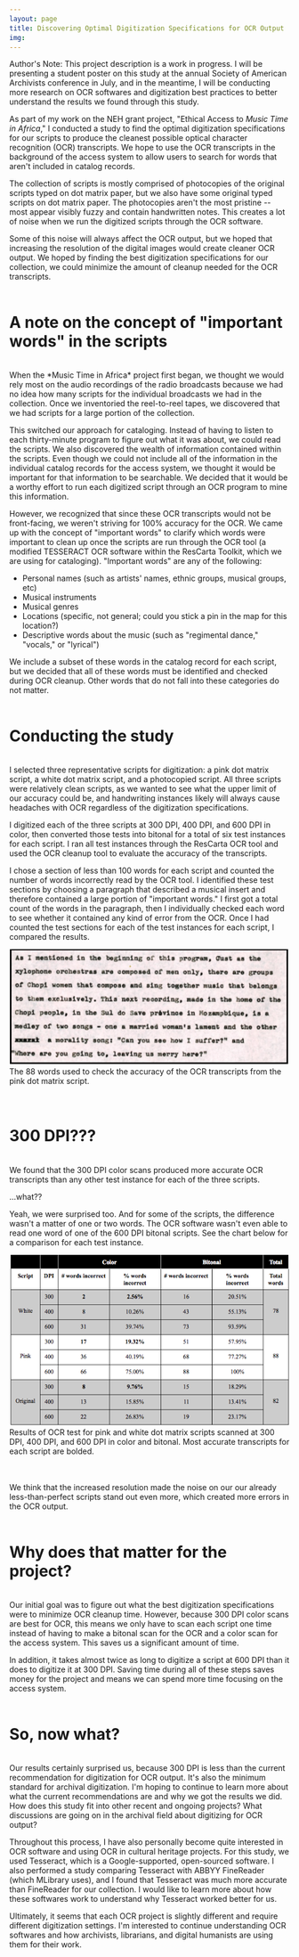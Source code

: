 ```yaml
---
layout: page
title: Discovering Optimal Digitization Specifications for OCR Output
img:
---
```

<div class="author-note">
Author's Note: This project description is a work in progress. I will be presenting a student poster on this study at the annual Society of American Archivists conference in July, and in the meantime, I will be conducting more research on OCR softwares and digitization best practices to better understand the results we found through this study.
</div>

As part of my work on the NEH grant project, "Ethical Access to *Music Time in Africa*," I conducted a study to find the optimal digitization specifications for our scripts to produce the cleanest possible optical character recognition (OCR) transcripts. We hope to use the OCR transcripts in the background of the access system to allow users to search for words that aren't included in catalog records.

The collection of scripts is mostly comprised of photocopies of the original scripts typed on dot matrix paper, but we also have some original typed scripts on dot matrix paper. The photocopies aren't the most pristine -- most appear visibly fuzzy and contain handwritten notes. This creates a lot of noise when we run the digitized scripts through the OCR software.

Some of this noise will always affect the OCR output, but we hoped that increasing the resolution of the digital images would create cleaner OCR output. We hoped by finding the best digitization specifications for our collection, we could minimize the amount of cleanup needed for the OCR transcripts.
<br/>
<br/>
# A note on the concept of "important words" in the scripts
<br/>
When the *Music Time in Africa* project first began, we thought we would rely most on the audio recordings of the radio broadcasts because we had no idea how many scripts for the individual broadcasts we had in the collection. Once we inventoried the reel-to-reel tapes, we discovered that we had scripts for a large portion of the collection.

This switched our approach for cataloging. Instead of having to listen to each thirty-minute program to figure out what it was about, we could read the scripts. We also discovered the wealth of information contained within the scripts. Even though we could not include all of the information in the individual catalog records for the access system, we thought it would be important for that information to be searchable. We decided that it would be a worthy effort to run each digitized script through an OCR program to mine this information.

However, we recognized that since these OCR transcripts would not be front-facing, we weren't striving for 100% accuracy for the OCR. We came up with the concept of "important words" to clarify which words were important to clean up once the scripts are run through the OCR tool (a modified TESSERACT OCR software within the ResCarta Toolkit, which we are using for cataloging). "Important words" are any of the following:

- Personal names (such as artists' names, ethnic groups, musical groups, etc)
- Musical instruments
- Musical genres
- Locations (specific, not general; could you stick a pin in the map for this location?)
- Descriptive words about the music (such as "regimental dance," "vocals," or "lyrical")

We include a subset of these words in the catalog record for each script, but we decided that all of these words must be identified and checked during OCR cleanup. Other words that do not fall into these categories do not matter.
<br/>
<br/>
# Conducting the study
<br/>
I selected three representative scripts for digitization: a pink dot matrix script, a white dot matrix script, and a photocopied script. All three scripts were relatively clean scripts, as we wanted to see what the upper limit of our accuracy could be, and handwriting instances likely will always cause headaches with OCR regardless of the digitization specifications.

I digitized each of the three scripts at 300 DPI, 400 DPI, and 600 DPI in color, then converted those tests into bitonal for a total of six test instances for each script. I ran all test instances through the ResCarta OCR tool and used the OCR cleanup tool to evaluate the accuracy of the transcripts.

I chose a section of less than 100 words for each script and counted the number of words incorrectly read by the OCR tool. I identified these test sections by choosing a paragraph that described a musical insert and therefore contained a large portion of "important words." I first got a total count of the words in the paragraph, then I individually checked each word to see whether it contained any kind of error from the OCR. Once I had counted the test sections for each of the test instances for each script, I compared the results.

<div class="img_row">
	<img class="col three" src="/img/script-example.png" alt="Digitized copy of a pink dot matrix script"/>
</div>
<div class="Example script exerpt">
The 88 words used to check the accuracy of the OCR transcripts from the pink dot matrix script.
</div>
<br/>
<br/>

# 300 DPI???
<br/>
We found that the 300 DPI color scans produced more accurate OCR transcripts than any other test instance for each of the three scripts.

...what??

Yeah, we were surprised too. And for some of the scripts, the difference wasn't a matter of one or two words. The OCR software wasn't even able to read one word of one of the 600 DPI bitonal scripts. See the chart below for a comparison for each test instance.  

<div class="img_row">
	<img class="col three" src="/img/ocr-chart.png" alt="Table depicting OCR errors in 18 scripts" title="OCR errors"/>
</div>
<div class="col three caption">
Results of OCR test for pink and white dot matrix scripts scanned at 300 DPI, 400 DPI, and 600 DPI in color and bitonal. Most accurate transcripts for each script are bolded.
</div>
<br/>
<br/>

We think that the increased resolution made the noise on our our already less-than-perfect scripts stand out even more, which created more errors in the OCR output.
<br/>
<br/>
# Why does that matter for the project?
<br/>
Our initial goal was to figure out what the best digitization specifications were to minimize OCR cleanup time. However, because 300 DPI color scans are best for OCR, this means we only have to scan each script one time instead of having to make a bitonal scan for the OCR and a color scan for the access system. This saves us a significant amount of time.

In addition, it takes almost twice as long to digitize a script at 600 DPI than it does to digitize it at 300 DPI. Saving time during all of these steps saves money for the project and means we can spend more time focusing on the access system.
<br/>
<br/>
# So, now what?
<br/>
Our results certainly surprised us, because 300 DPI is less than the current recommendation for digitization for OCR output. It's also the minimum standard for archival digitization. I'm hoping to continue to learn more about what the current recommendations are and why we got the results we did. How does this study fit into other recent and ongoing projects? What discussions are going on in the archival field about digitizing for OCR output?

Throughout this process, I have also personally become quite interested in OCR software and using OCR in cultural heritage projects. For this study, we used Tesseract, which is a Google-supported, open-sourced software. I also performed a study comparing Tesseract with ABBYY FineReader (which MLibrary uses), and I found that Tesseract was much more accurate than FineReader for our collection. I would like to learn more about how these softwares work to understand why Tesseract worked better for us.

Ultimately, it seems that each OCR project is slightly different and require different digitization settings. I'm interested to continue understanding OCR softwares and how archivists, librarians, and digital humanists are using them for their work.

